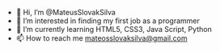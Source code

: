 - 👋 Hi, I’m @MateusSlovakSilva
- 👀 I’m interested in  finding my first job as a programmer
- 🌱 I’m currently learning  HTML5, CSS3, Java Script,  Python
- 📫 How to reach me  mateosslovaksilva@gmail.com
<!---
MateusSlovakSilva/MateusSlovakSilva is a ✨ special ✨ repository because its `README.md` (this file) appears on your GitHub p
You can click the Preview link to take a look at your changes.
--->
